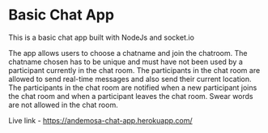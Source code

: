 # Basic Chat App

This is a basic chat app built with NodeJs and socket.io

The app allows users to choose a chatname and join the chatroom. The chatname chosen has to be unique and must have not been used by a participant currently in the chat room.
The participants in the chat room are allowed to send real-time messages and also send their current location.
The participants in the chat room are notified when a new participant joins the chat room and when a participant leaves the chat room.
Swear words are not allowed in the chat room.

Live link - https://andemosa-chat-app.herokuapp.com/
